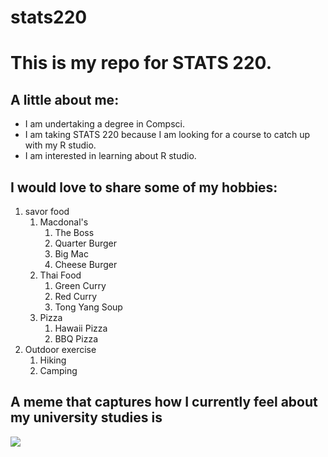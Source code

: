 # stats220

# This is my repo for **STATS 220**.

## A little about me:

- I am undertaking a degree in Compsci.
- I am taking STATS 220 because I am looking for a course to catch up with my R studio.
- I am interested in learning about R studio.

## I would love to share some of my hobbies:
1. savor food
    1. Macdonal's
       1. The Boss
       2. Quarter Burger
       3. Big Mac
       4. Cheese Burger  
    2. Thai Food
       1. Green Curry
       2. Red Curry
       3. Tong Yang Soup
    3. Pizza
        1. Hawaii Pizza
        2. BBQ Pizza
3. Outdoor exercise  
    1. Hiking
    2. Camping
  
## A meme that captures how I currently feel about my university studies is 
![](https://media1.tenor.com/m/dTP4cRnO9bEAAAAC/sweating-nervous.gif)


